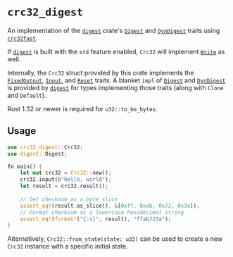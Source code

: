 # `crc32_digest`

An implementation of the [`digest`][crate:digest] crate's [`Digest`] and [`DynDigest`] traits using
[`crc32fast`][crate:crc32fast].

If [`digest`][crate:digest] is built with the `std` feature enabled, `Crc32` will implement [`Write`] as well.

Internally, the `Crc32` struct provided by this crate implements the [`FixedOutput`], [`Input`], and [`Reset`] traits. A
blanket `impl` of [`Digest`] and [`DynDigest`] is provided by [`digest`][crate:digest] for types implementing those
traits (along with `Clone` and `Default`).

Rust 1.32 or newer is required for `u32::to_be_bytes`.

## Usage

```rust
use crc32_digest::Crc32;
use digest::Digest;

fn main() {
    let mut crc32 = Crc32::new();
    crc32.input(b"hello, world");
    let result = crc32.result();
    
    // Get checksum as a byte slice
    assert_eq!(result.as_slice(), &[0xff, 0xab, 0x72, 0x3a]);
    // Format checksum as a lowercase hexadecimal string
    assert_eq!(format!("{:x}", result), "ffab723a");
}
```

Alternatively, `Crc32::from_state(state: u32)` can be used to create a new `Crc32` instance with a specific initial
state.

[crate:crc32fast]: https://crates.io/crates/crc32fast
[crate:digest]: https://crates.io/crates/digest
[`Digest`]: https://docs.rs/digest/latest/digest/trait.Digest.html
[`DynDigest`]: https://docs.rs/digest/latest/digest/trait.DynDigest.html
[`FixedOutput`]: https://docs.rs/digest/latest/digest/trait.FixedOutput.html
[`Input`]: https://docs.rs/digest/latest/digest/trait.Input.html
[`Reset`]: https://docs.rs/digest/latest/digest/trait.Reset.html
[`Write`]: https://doc.rust-lang.org/std/io/trait.Write.html
